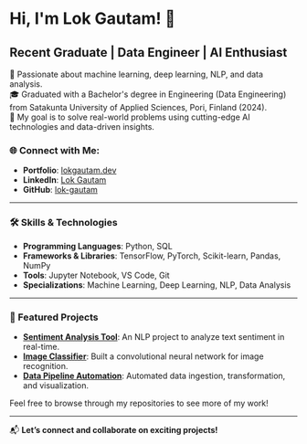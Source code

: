 # Hi, I'm Lok Gautam! 👋

## Recent Graduate | Data Engineer | AI Enthusiast  

🚀 Passionate about machine learning, deep learning, NLP, and data analysis.  
🎓 Graduated with a Bachelor's degree in Engineering (Data Engineering) from Satakunta University of Applied Sciences, Pori, Finland (2024).  
🌟 My goal is to solve real-world problems using cutting-edge AI technologies and data-driven insights.

### 🌐 Connect with Me:
- **Portfolio**: [lokgautam.dev](https://lok910.github.io/Portfolio/)
- **LinkedIn**: [Lok Gautam](https://www.linkedin.com/in/lok-gautam-07991b226/)
- **GitHub**: [lok-gautam](https://github.com/Lok910)

---

### 🛠️ Skills & Technologies
- **Programming Languages**: Python, SQL
- **Frameworks & Libraries**: TensorFlow, PyTorch, Scikit-learn, Pandas, NumPy
- **Tools**: Jupyter Notebook, VS Code, Git
- **Specializations**: Machine Learning, Deep Learning, NLP, Data Analysis

---

### 🌟 Featured Projects
- **[Sentiment Analysis Tool](#)**: An NLP project to analyze text sentiment in real-time.
- **[Image Classifier](#)**: Built a convolutional neural network for image recognition.
- **[Data Pipeline Automation](https://github.com/Lok910/MLproject)**: Automated data ingestion, transformation, and visualization.

Feel free to browse through my repositories to see more of my work!

---

📬 **Let’s connect and collaborate on exciting projects!**
